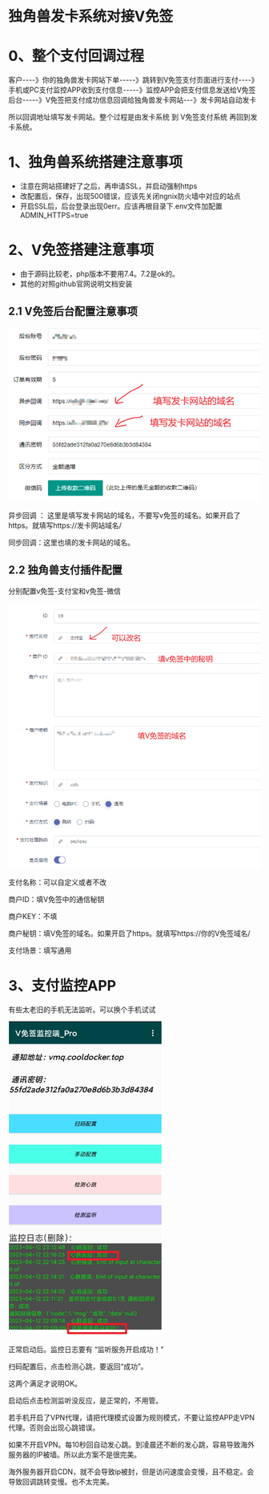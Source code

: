 # 独角兽发卡系统对接V免签

# 0、整个支付回调过程

客户----》你的独角兽发卡网站下单-----》跳转到V免签支付页面进行支付----》手机或PC支付监控APP收到支付信息-----》监控APP会把支付信息发送给V免签后台-----》V免签把支付成功信息回调给独角兽发卡网站---》发卡网站自动发卡

所以回调地址填写发卡网站。整个过程是由发卡系统 到 V免签支付系统 再回到发卡系统。

# 1、独角兽系统搭建注意事项

- 注意在网站搭建好了之后，再申请SSL，并启动强制https
- 改配置后，保存，出现500错误，应该先关闭ngnix防火墙中对应的站点
- 开启SSL后，后台登录出现0err。应该再根目录下.env文件加配置 ADMIN_HTTPS=true

# 2、V免签搭建注意事项

- 由于源码比较老，php版本不要用7.4。7.2是ok的。
- 其他的对照github官网说明文档安装

## 2.1 V免签后台配置注意事项

![1681311159580](assets/1681311159580.png)

异步回调 ： 这里是填写发卡网站的域名，不要写v免签的域名。如果开启了https。就填写https://发卡网站域名/

同步回调：这里也填的发卡网站的域名。

## 2.2 独角兽支付插件配置

分别配置v免签-支付宝和v免签-微信

![1681311495316](assets/1681311495316.png)

支付名称：可以自定义或者不改

商户ID：填V免签中的通信秘钥

商户KEY：不填

商户秘钥：填V免签的域名。如果开启了https。就填写https://你的V免签域名/

支付场景：填写通用

# 3、支付监控APP

有些太老旧的手机无法监听。可以换个手机试试

![1681312532213](assets/1681312532213.png)

正常启动后。监控日志要有 “监听服务开启成功！”

扫码配置后，点击检测心跳，要返回“成功”。

这两个满足才说明OK。

启动后点击检测监听没反应，是正常的，不用管。

若手机开启了VPN代理，请把代理模式设置为规则模式，不要让监控APP走VPN代理。否则会出现心跳错误。

如果不开启VPN。每10秒回自动发心跳。到凌晨还不断的发心跳，容易导致海外服务器的IP被墙。所以此方案不是很完美。

海外服务器开启CDN，就不会导致ip被封，但是访问速度会变慢，且不稳定。会导致回调跳转变慢。也不太完美。